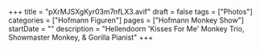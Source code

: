 +++
title = "pXrMJSXgKyr03m7nfLX3.avif"
draft = false
tags = ["Photos"]
categories = ["Hofmann Figuren"]
pages = ["Hofmann Monkey Show"]
startDate = ""
description = "Hellendoorn 'Kisses For Me' Monkey Trio, Showmaster Monkey, & Gorilla Pianist"
+++
